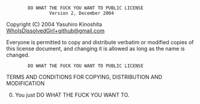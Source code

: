             DO WHAT THE FUCK YOU WANT TO PUBLIC LICENSE
                    Version 2, December 2004

 Copyright (C) 2004 Yasuhiro Kinoshita <WhoIsDissolvedGirl+github@gmail.com>

 Everyone is permitted to copy and distribute verbatim or modified
 copies of this license document, and changing it is allowed as long
 as the name is changed.

            DO WHAT THE FUCK YOU WANT TO PUBLIC LICENSE
   TERMS AND CONDITIONS FOR COPYING, DISTRIBUTION AND MODIFICATION

  0. You just DO WHAT THE FUCK YOU WANT TO.

